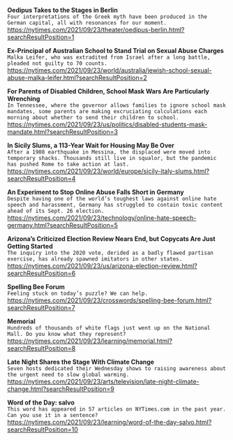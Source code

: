 **Oedipus Takes to the Stages in Berlin**\
`Four interpretations of the Greek myth have been produced in the German capital, all with resonances for our moment.`\
https://nytimes.com/2021/09/23/theater/oedipus-berlin.html?searchResultPosition=1

**Ex-Principal of Australian School to Stand Trial on Sexual Abuse Charges**\
`Malka Leifer, who was extradited from Israel after a long battle, pleaded not guilty to 70 counts.`\
https://nytimes.com/2021/09/23/world/australia/jewish-school-sexual-abuse-malka-leifer.html?searchResultPosition=2

**For Parents ​of Disabled Children, School Mask Wars Are Particularly Wrenching**\
`In Tennessee, where the governor allows families to ignore school mask mandates, some parents are making excruciating calculations each morning about whether to send their children to school.`\
https://nytimes.com/2021/09/23/us/politics/disabled-students-mask-mandate.html?searchResultPosition=3

**In Sicily Slums, a 113-Year Wait for Housing May Be Over**\
`After a 1908 earthquake in Messina, the displaced were moved into temporary shacks. Thousands still live in squalor, but the pandemic has pushed Rome to take action at last.`\
https://nytimes.com/2021/09/23/world/europe/sicily-italy-slums.html?searchResultPosition=4

**An Experiment to Stop Online Abuse Falls Short in Germany**\
`Despite having one of the world’s toughest laws against online hate speech and harassment, Germany has struggled to contain toxic content ahead of its Sept. 26 election.`\
https://nytimes.com/2021/09/23/technology/online-hate-speech-germany.html?searchResultPosition=5

**Arizona’s Criticized Election Review Nears End, but Copycats Are Just Getting Started**\
`The inquiry into the 2020 vote, derided as a badly flawed partisan exercise, has already spawned imitators in other states.`\
https://nytimes.com/2021/09/23/us/arizona-election-review.html?searchResultPosition=6

**Spelling Bee Forum**\
`Feeling stuck on today’s puzzle? We can help.`\
https://nytimes.com/2021/09/23/crosswords/spelling-bee-forum.html?searchResultPosition=7

**Memorial**\
`Hundreds of thousands of white flags just went up on the National Mall. Do you know what they represent?`\
https://nytimes.com/2021/09/23/learning/memorial.html?searchResultPosition=8

**Late Night Shares the Stage With Climate Change**\
`Seven hosts dedicated their Wednesday shows to raising awareness about the urgent need to slow global warming.`\
https://nytimes.com/2021/09/23/arts/television/late-night-climate-change.html?searchResultPosition=9

**Word of the Day: salvo**\
`This word has appeared in 57 articles on NYTimes.com in the past year. Can you use it in a sentence?`\
https://nytimes.com/2021/09/23/learning/word-of-the-day-salvo.html?searchResultPosition=10

